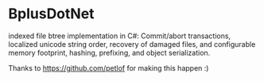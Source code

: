 # BplusDotNet
indexed file btree implementation in C#: Commit/abort transactions, localized unicode string order, recovery of damaged files, and configurable memory footprint, hashing, prefixing, and object serialization.

Thanks to https://github.com/petlof for making this happen :)
